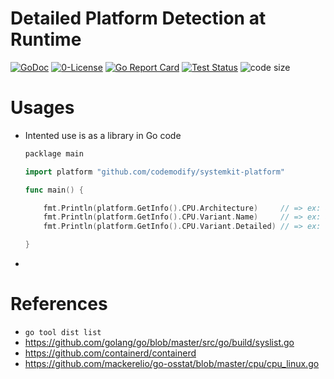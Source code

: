 # Detailed Platform Detection at Runtime
[![GoDoc](https://godoc.org/github.com/codemodify/SystemKit?status.svg)](https://godoc.org/github.com/codemodify/systemkit-platform)
[![0-License](https://img.shields.io/badge/license-0--license-brightgreen)](https://github.com/codemodify/TheFreeLicense)
[![Go Report Card](https://goreportcard.com/badge/github.com/codemodify/SystemKit)](https://goreportcard.com/report/github.com/codemodify/SystemKit)
[![Test Status](https://github.com/danawoodman/systemservice/workflows/Test/badge.svg)](https://github.com/danawoodman/systemservice/actions)
![code size](https://img.shields.io/github/languages/code-size/codemodify/SystemKit?style=flat-square)

# Usages
- Intented use is as a library in Go code
	```go
	packlage main

	import platform "github.com/codemodify/systemkit-platform"

	func main() {

		fmt.Println(platform.GetInfo().CPU.Architecture)     // => ex: arm OR amd64
		fmt.Println(platform.GetInfo().CPU.Variant.Name)     // => ex: armv5 OR armv6 OR armv8, etc
		fmt.Println(platform.GetInfo().CPU.Variant.Detailed) // => ex: armv5te

	}
	```

-

# References
- `go tool dist list`
- https://github.com/golang/go/blob/master/src/go/build/syslist.go
- https://github.com/containerd/containerd
- https://github.com/mackerelio/go-osstat/blob/master/cpu/cpu_linux.go
